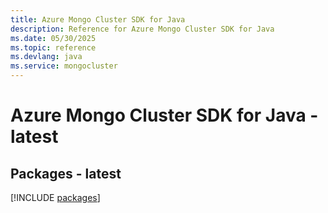 ```yaml
---
title: Azure Mongo Cluster SDK for Java
description: Reference for Azure Mongo Cluster SDK for Java
ms.date: 05/30/2025
ms.topic: reference
ms.devlang: java
ms.service: mongocluster
---
```

# Azure Mongo Cluster SDK for Java - latest
## Packages - latest
[!INCLUDE [packages](mongo-cluster-index.md)]